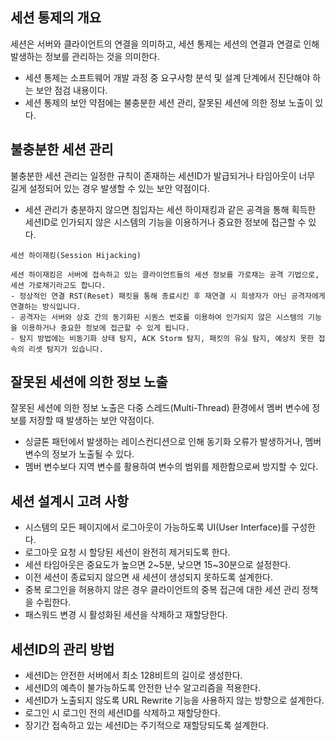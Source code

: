 ## 세션 통제의 개요

세션은 서버와 클라이언트의 연결을 의미하고, 세션 통제는 세션의 연결과 연결로 인해 발생하는 정보를 관리하는 것을 의미한다.

- 세션 통제는 소프트웨어 개발 과정 중 요구사항 분석 및 설계 단계에서 진단해야 하는 보안 점검 내용이다.
- 세션 통제의 보안 약점에는 불충분한 세션 관리, 잘못된 세션에 의한 정보 노출이 있다.

## 불충분한 세션 관리

불충분한 세션 관리는 일정한 규칙이 존재하는 세션ID가 발급되거나 타임아웃이 너무 길게 설정되어 있는 경우 발생할 수 있는 보안 약점이다.

- 세션 관리가 충분하지 않으면 침입자는 세션 하이재킹과 같은 공격을 통해 획득한 세션ID로 인가되지 않은 시스템의 기능을 이용하거나 중요한 정보에 접근할 수 있다.

```
세션 하이재킹(Session Hijacking)

세션 하이재킹은 서버에 접속하고 있는 클라이언트들의 세션 정보를 가로채는 공격 기법으로, 세션 가로채기라고도 합니다.
- 정상적인 연결 RST(Reset) 패킷을 통해 종료시킨 후 재연결 시 희생자가 아닌 공격자에게 연결하는 방식입니다.
- 공격자는 서버와 상호 간의 동기화된 시퀀스 번호를 이용하여 인가되지 않은 시스템의 기능을 이용하거나 중요한 정보에 접근할 수 있게 됩니다.
- 탐지 방법에는 비동기화 상태 탐지, ACK Storm 탐지, 패킷의 유실 탐지, 예상치 못한 접속의 리셋 탐지가 있습니다.
```

## 잘못된 세션에 의한 정보 노출

잘못된 세션에 의한 정보 노출은 다중 스레드(Multi-Thread) 환경에서 멤버 변수에 정보를 저장할 때 발생하는 보안 약점이다.

- 싱글톤 패턴에서 발생하는 레이스컨디션으로 인해 동기화 오류가 발생하거나, 멤버 변수의 정보가 노출될 수 있다.
- 멤버 변수보다 지역 변수를 활용하여 변수의 범위를 제한함으로써 방지할 수 있다.

## 세션 설계시 고려 사항

- 시스템의 모든 페이지에서 로그아웃이 가능하도록 UI(User Interface)를 구성한다.
- 로그아웃 요청 시 할당된 세션이 완전히 제거되도록 한다.
- 세션 타임아웃은 중요도가 높으면 2~5분, 낮으면 15~30분으로 설정한다.
- 이전 세션이 종료되지 않으면 새 세션이 생성되지 못하도록 설계한다.
- 중복 로그인을 허용하지 않은 경우 클라이언트의 중복 접근에 대한 세션 관리 정책을 수립한다.
- 패스워드 변경 시 활성화된 세션을 삭제하고 재할당한다.

## 세션ID의 관리 방법

- 세션ID는 안전한 서버에서 최소 128비트의 길이로 생성한다.
- 세션ID의 예측이 불가능하도록 안전한 난수 알고리즘을 적용한다.
- 세션ID가 노출되지 않도록 URL Rewrite 기능을 사용하지 않는 방향으로 설계한다.
- 로그인 시 로그인 전의 세션ID를 삭제하고 재할당한다.
- 장기간 접속하고 있는 세션ID는 주기적으로 재할당되도록 설계한다.
